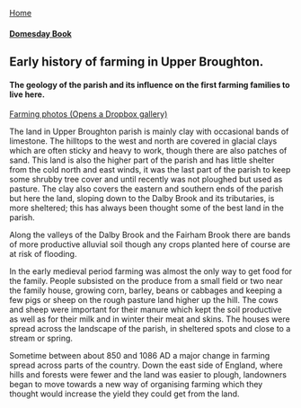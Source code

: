 [Home](https://simon-scmp.github.io/Upper-Broughton-History/)

#### [Domesday Book](DomesdayBook.md)

## Early history of farming in Upper Broughton.

#### The geology of the parish and its influence on the first farming families to live here.

[Farming photos (Opens a Dropbox gallery)](https://www.dropbox.com/sh/0kdaakq4c5ngbf0/AADdYtrBmmxMjOoKEmKr7Vsfa)

The land in Upper Broughton parish is mainly clay with occasional bands of limestone. The hilltops to the west and north are covered in glacial clays which are often sticky and heavy to work, though there are also patches of sand. This land is also the higher part of the parish and has little shelter from the cold north and east winds, it was the last part of the parish to keep some shrubby tree cover and until recently was not ploughed but used as pasture. The clay also covers the eastern and southern ends of the parish but here the land, sloping down to the Dalby Brook and its tributaries, is more sheltered; this has always been thought some of the best land in the parish.

Along the valleys of the Dalby Brook and the Fairham Brook there are bands of more productive alluvial soil though any crops planted here of course are at risk of flooding.

In the early medieval period farming was almost the only way to get food for the family. People subsisted on the produce from a small field or two near the family house, growing corn, barley, beans or cabbages and keeping a few pigs or sheep on the rough pasture land higher up the hill. The cows and sheep were important for their manure which kept the soil productive as well as for their milk and in winter their meat and skins. The houses were spread across the landscape of the parish, in sheltered spots and close to a stream or spring.

Sometime between about 850 and 1086 AD a major change in farming spread across parts of the country. Down the  east side of England, where hills and forests were fewer and the land was easier to plough, landowners began to move towards a  new way of organising farming which they thought would increase the yield they could get from the land.


